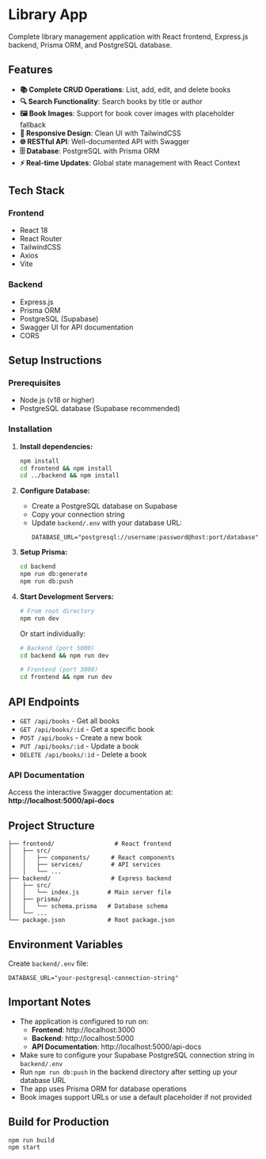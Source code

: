 # Library App

Complete library management application with React frontend, Express.js backend, Prisma ORM, and PostgreSQL database.

## Features

- **📚 Complete CRUD Operations**: List, add, edit, and delete books
- **🔍 Search Functionality**: Search books by title or author  
- **🖼️ Book Images**: Support for book cover images with placeholder fallback
- **📱 Responsive Design**: Clean UI with TailwindCSS
- **🌐 RESTful API**: Well-documented API with Swagger
- **🗄️ Database**: PostgreSQL with Prisma ORM
- **⚡ Real-time Updates**: Global state management with React Context

## Tech Stack

### Frontend
- React 18
- React Router
- TailwindCSS
- Axios
- Vite

### Backend
- Express.js
- Prisma ORM
- PostgreSQL (Supabase)
- Swagger UI for API documentation
- CORS

## Setup Instructions

### Prerequisites
- Node.js (v18 or higher)
- PostgreSQL database (Supabase recommended)

### Installation

1. **Install dependencies:**
   ```bash
   npm install
   cd frontend && npm install
   cd ../backend && npm install
   ```

2. **Configure Database:**
   - Create a PostgreSQL database on Supabase
   - Copy your connection string
   - Update `backend/.env` with your database URL:
     ```
     DATABASE_URL="postgresql://username:password@host:port/database"
     ```

3. **Setup Prisma:**
   ```bash
   cd backend
   npm run db:generate
   npm run db:push
   ```

4. **Start Development Servers:**
   ```bash
   # From root directory
   npm run dev
   ```

   Or start individually:
   ```bash
   # Backend (port 5000)
   cd backend && npm run dev
   
   # Frontend (port 3000)
   cd frontend && npm run dev
   ```

## API Endpoints

- `GET /api/books` - Get all books
- `GET /api/books/:id` - Get a specific book
- `POST /api/books` - Create a new book
- `PUT /api/books/:id` - Update a book
- `DELETE /api/books/:id` - Delete a book

### API Documentation
Access the interactive Swagger documentation at: **http://localhost:5000/api-docs**

## Project Structure

```
├── frontend/                 # React frontend
│   ├── src/
│   │   ├── components/      # React components
│   │   ├── services/        # API services
│   │   └── ...
├── backend/                 # Express backend
│   ├── src/
│   │   └── index.js        # Main server file
│   ├── prisma/
│   │   └── schema.prisma   # Database schema
│   └── ...
└── package.json            # Root package.json
```

## Environment Variables

Create `backend/.env` file:
```
DATABASE_URL="your-postgresql-connection-string"
```

## Important Notes

- The application is configured to run on:
  - **Frontend**: http://localhost:3000
  - **Backend**: http://localhost:5000  
  - **API Documentation**: http://localhost:5000/api-docs
- Make sure to configure your Supabase PostgreSQL connection string in `backend/.env`
- Run `npm run db:push` in the backend directory after setting up your database URL
- The app uses Prisma ORM for database operations
- Book images support URLs or use a default placeholder if not provided

## Build for Production

```bash
npm run build
npm start
```
